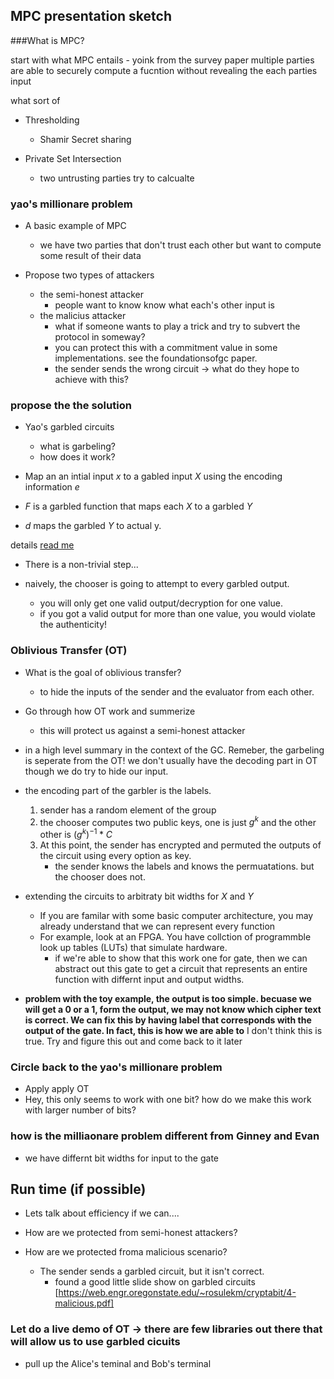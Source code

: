 ## MPC presentation sketch

###What is MPC?

start with what MPC entails - yoink from the survey paper
multiple parties are able to securely compute a fucntion without revealing the each parties input

what sort of 

* Thresholding
    * Shamir Secret sharing

* Private Set Intersection
    * two untrusting parties try to calcualte 
### yao's millionare problem

* A basic example of MPC
    * we have two parties that don't trust each other but want to compute some result of their data

* Propose two types of attackers
    * the semi-honest attacker
        * people want to know know what each's other input is
    * the malicius attacker
        * what if someone wants to play a trick and try to subvert the protocol in someway?
        * you can protect this with a commitment value in some implementations. see the foundationsofgc paper.
        * the sender sends the wrong circuit -> what do they hope to achieve with this?

### propose the the solution

* Yao's garbled circuits
    * what is garbeling?
    * how does it work?

* Map an an intial input $x$ to a gabled input $X$ using the encoding information $e$
* $F$ is a garbled function that maps each $X$ to a garbled $Y$
* $d$ maps the garbled $Y$ to actual y.

details [read me](./gc_intro.md)


* There is a non-trivial step...

* naively, the chooser is going to attempt to every garbled output.
    * you will only get one valid output/decryption for one value.
    * if you got a valid output for more than one value, you would violate the authenticity!

### Oblivious Transfer (OT)
* What is the goal of oblivious transfer?
    * to hide the inputs of the sender and the evaluator from each other.

* Go through how OT work and summerize
    * this will protect us against a semi-honest attacker

* in a high level summary in the context of the GC. Remeber, the garbeling is seperate from the OT! we don't usually have the decoding part in OT though we do try to hide our input.
* the encoding part of the garbler is the labels.
    1. sender has a random element of the group
    2. the chooser computes two public keys, one is just $g^k$ and the other other is $(g^k)^{-1}*C$
    3. At this point, the sender has encrypted and permuted the outputs of the circuit using every option as key.
        * the sender knows the labels and knows the permuatations. but the chooser does not.

* extending the circuits to arbitraty bit widths for $X$ and $Y$
    * If you are familar with some basic computer architecture, you may already understand that we can represent every function
    * For example, look at an FPGA. You have collction of programmble look up tables (LUTs) that simulate hardware.
        * if we're able to show that this work one for gate, then we can abstract out this gate to get a circuit that represents an entire function with differnt input and output widths.

* **problem with the toy example, the output is too simple. becuase we will get a 0 or a 1, form the output, we may not know
which cipher text is correct. We can fix this by having label that corresponds with the output of the gate. In fact, this is how
we are able to** I don't think this is true. Try and figure this out and come back to it later


### Circle back to the yao's millionare problem

* Apply apply OT
* Hey, this only seems to work with one bit? how do we make this work with larger number of bits?

### how is the milliaonare problem different from Ginney and Evan

* we have differnt bit widths for input to the gate

## Run time (if possible)
* Lets talk about efficiency if we can....

* How are we protected from semi-honest attackers?
* How are we protected froma malicious scenario?
    * The sender sends a garbled circuit, but it isn't correct.
        * found a good little slide show on garbled circuits [https://web.engr.oregonstate.edu/~rosulekm/cryptabit/4-malicious.pdf]

### Let do a live demo of OT -> there are few libraries out there that will allow us to use garbled cicuits

* pull up the Alice's teminal and Bob's terminal


